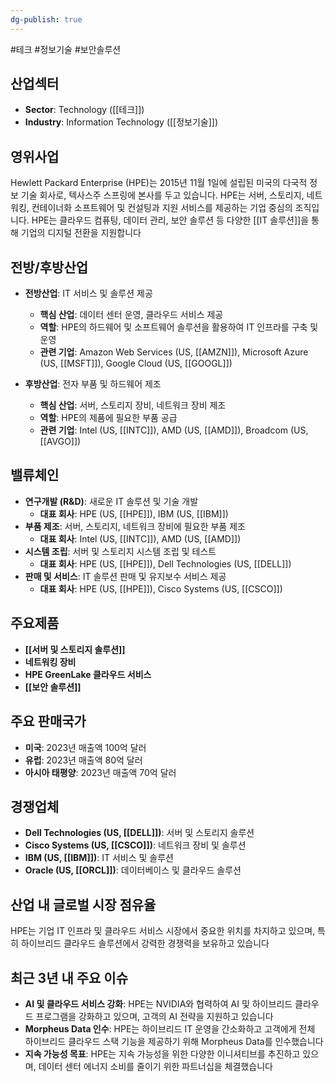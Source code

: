 ```yaml
---
dg-publish: true
---
```

#테크 #정보기술 #보안솔루션


## 산업섹터

- **Sector**: Technology ([[테크]])
- **Industry**: Information Technology ([[정보기술]])

## 영위사업

Hewlett Packard Enterprise (HPE)는 2015년 11월 1일에 설립된 미국의 다국적 정보 기술 회사로, 텍사스주 스프링에 본사를 두고 있습니다. HPE는 서버, 스토리지, 네트워킹, 컨테이너화 소프트웨어 및 컨설팅과 지원 서비스를 제공하는 기업 중심의 조직입니다. HPE는 클라우드 컴퓨팅, 데이터 관리, 보안 솔루션 등 다양한 [[IT 솔루션]]을 통해 기업의 디지털 전환을 지원합니다

## 전방/후방산업

- **전방산업**: IT 서비스 및 솔루션 제공
    - **핵심 산업**: 데이터 센터 운영, 클라우드 서비스 제공
    - **역할**: HPE의 하드웨어 및 소프트웨어 솔루션을 활용하여 IT 인프라를 구축 및 운영
    - **관련 기업**: Amazon Web Services (US, [[AMZN]]), Microsoft Azure (US, [[MSFT]]), Google Cloud (US, [[GOOGL]])

- **후방산업**: 전자 부품 및 하드웨어 제조
    - **핵심 산업**: 서버, 스토리지 장비, 네트워크 장비 제조
    - **역할**: HPE의 제품에 필요한 부품 공급
    - **관련 기업**: Intel (US, [[INTC]]), AMD (US, [[AMD]]), Broadcom (US, [[AVGO]])

## 밸류체인

- **연구개발 (R&D)**: 새로운 IT 솔루션 및 기술 개발
    - **대표 회사**: HPE (US, [[HPE]]), IBM (US, [[IBM]])
- **부품 제조**: 서버, 스토리지, 네트워크 장비에 필요한 부품 제조
    - **대표 회사**: Intel (US, [[INTC]]), AMD (US, [[AMD]])
- **시스템 조립**: 서버 및 스토리지 시스템 조립 및 테스트
    - **대표 회사**: HPE (US, [[HPE]]), Dell Technologies (US, [[DELL]])
- **판매 및 서비스**: IT 솔루션 판매 및 유지보수 서비스 제공
    - **대표 회사**: HPE (US, [[HPE]]), Cisco Systems (US, [[CSCO]])

## 주요제품

- **[[서버 및 스토리지 솔루션]]**
- **네트워킹 장비**
- **HPE GreenLake 클라우드 서비스**
- **[[보안 솔루션]]**

## 주요 판매국가

- **미국**: 2023년 매출액 100억 달러
- **유럽**: 2023년 매출액 80억 달러
- **아시아 태평양**: 2023년 매출액 70억 달러

## 경쟁업체

- **Dell Technologies (US, [[DELL]])**: 서버 및 스토리지 솔루션
- **Cisco Systems (US, [[CSCO]])**: 네트워크 장비 및 솔루션
- **IBM (US, [[IBM]])**: IT 서비스 및 솔루션
- **Oracle (US, [[ORCL]])**: 데이터베이스 및 클라우드 솔루션

## 산업 내 글로벌 시장 점유율

HPE는 기업 IT 인프라 및 클라우드 서비스 시장에서 중요한 위치를 차지하고 있으며, 특히 하이브리드 클라우드 솔루션에서 강력한 경쟁력을 보유하고 있습니다

## 최근 3년 내 주요 이슈

- **AI 및 클라우드 서비스 강화**: HPE는 NVIDIA와 협력하여 AI 및 하이브리드 클라우드 프로그램을 강화하고 있으며, 고객의 AI 전략을 지원하고 있습니다
- **Morpheus Data 인수**: HPE는 하이브리드 IT 운영을 간소화하고 고객에게 전체 하이브리드 클라우드 스택 기능을 제공하기 위해 Morpheus Data를 인수했습니다
- **지속 가능성 목표**: HPE는 지속 가능성을 위한 다양한 이니셔티브를 추진하고 있으며, 데이터 센터 에너지 소비를 줄이기 위한 파트너십을 체결했습니다
